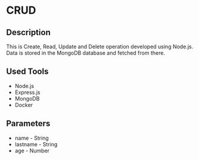 # CRUD

## Description
This is Create, Read, Update and Delete operation developed using Node.js.\
Data is stored in the MongoDB database and fetched from there.

## Used Tools
- Node.js
- Express.js
- MongoDB
- Docker

## Parameters
- name - String
- lastname - String
- age - Number
